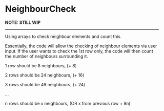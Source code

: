 # NeighbourCheck
**NOTE: STILL WIP**

____________________________________________________________________


Using arrays to check neighbour elements and count this.


Essentially, the code will allow the checking of neighbour elements via user input. If the user wants to check the 1st row only, the code will then count the number of neighbours surrounding it. 


1 row should be 8 neighbours, (+ 8)

2 rows should be 24 neighbours, (+ 16)

3 rows should be 48 neighbours, (+ 24)

...

n rows should be x neighbours, (OR x from previous row + 8n)
